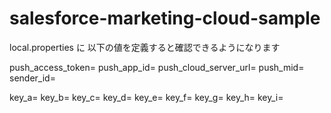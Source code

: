 # salesforce-marketing-cloud-sample

local.properties に 以下の値を定義すると確認できるようになります

push_access_token=
push_app_id=
push_cloud_server_url=
push_mid=
sender_id=

key_a=
key_b=
key_c=
key_d=
key_e=
key_f=
key_g=
key_h=
key_i=
